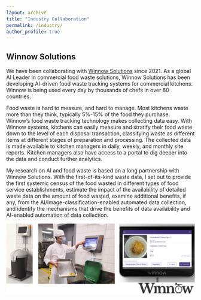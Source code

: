 ```yaml
---
layout: archive
title: "Industry Collaboration"
permalink: /industry/
author_profile: true
---
```


## Winnow Solutions
We have been collaborating with [Winnow Solutions](https://www.winnowsolutions.com/) since 2021. As a global AI Leader in commercial food waste solutions, Winnow Solutions has been developing AI-driven food waste tracking systems for commercial kitchens. Winnow is being used every day by thousands of chefs in over 80 countries. 

Food waste is hard to measure, and hard to manage. Most kitchens waste more than they think, typically 5%-15% of the food they purchase. Winnow’s food waste tracking technology makes collecting data easy. With Winnow systems, kitchens can easily measure and stratify their food waste down to the level of each disposal transaction, classifying waste as different items at different stages of preparation and processing. The collected data is made available to kitchen managers in daily, weekly, and monthly site reports. Kitchen managers also have access to a portal to dig deeper into the data and conduct further analytics. 

My research on AI and food waste is based on a long partnership with Winnow Solutions. With the first-of-its-kind waste data, I set out to provide the first systemic census of the food wasted in different types of food service establishments, estimate the impact of the availability of detailed waste data on the amount of food wasted, examine additional benefits, if any, from the AI/Image-classification-enabled automated data collection, and identify the mechanisms that drive the benefits of data availability and AI-enabled automation of data collection.

![Winnow_demo](./images/Winnow_demo.png)

